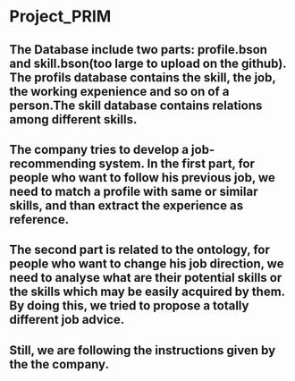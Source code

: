 # Project_PRIM
## The Database include two parts: profile.bson and skill.bson(too large to upload on the github). The profils database contains the skill, the job, the working expenience and so on of a person.The skill database contains relations among different skills.
## The company tries to develop a job-recommending system. In the first part, for people who want to follow his previous job, we need to match a  profile with same or similar skills, and than extract the experience as reference.
## The second part is related to the ontology, for people who want to change his job direction, we need to analyse what are their potential skills or the skills which may be easily acquired by them. By doing this, we tried to propose a totally different job advice.
## Still, we are following the instructions given by the the company.
